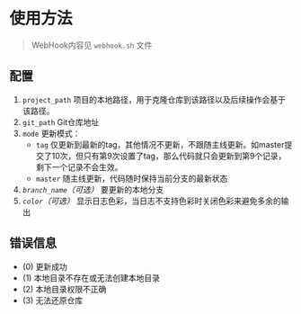 # 使用方法

> WebHook内容见 `webhook.sh` 文件

## 配置

1. `project_path` 项目的本地路径，用于克隆仓库到该路径以及后续操作会基于该路径。
2. `git_path` Git仓库地址
3. `mode` 更新模式：
    - `tag` 仅更新到最新的tag，其他情况不更新，不跟随主线更新。如master提交了10次，但只有第9次设置了tag，那么代码就只会更新到第9个记录，剩下一个记录不会生效。
    - `master` 随主线更新，代码随时保持当前分支的最新状态
4. *`branch_name`（可选）* 要更新的本地分支
5. *`color`（可选）* 显示日志色彩，当日志不支持色彩时关闭色彩来避免多余的输出

## 错误信息

- (0) 更新成功
- (1) 本地目录不存在或无法创建本地目录
- (2) 本地目录权限不正确
- (3) 无法还原仓库

